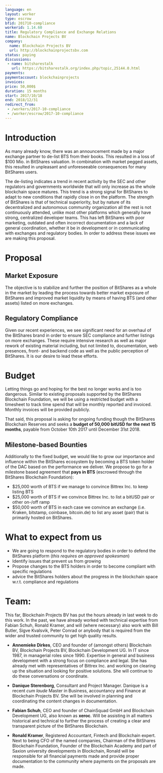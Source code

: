 ```yaml
---
language: en
layout: worker
type: escrow
bfid: 201710-compliance
workerid: 1.14.60
title: Regulatory Compliance and Exchange Relations
name: Blockchain Projects BV
company:
  name: Blockchain Projects BV
  url: http://blockchainprojectsbv.com
status: paying
discussions:
 - name: bitsharestalk
   url: https://bitsharestalk.org/index.php/topic,25144.0.html
payments:
paymentaccount: blockchainprojects
invoices:
price: 50,000$
duration: 15 months
start: 2017/10/18
end: 2018/12/31
redirect_from: 
 - /workers/2017-10-compliance
 - /worker/escrow/2017-10-compliance
---
```


# Introduction

As many already know, there was an announcement made by a major exchange
partner to de-list BTS from their books. This resulted in a loss of $100
Mio. in BitShares valuation. In combination with market pegged assets,
this resulted in unpleasant and unforeseeable consequences for many
BitShares users.

The de-listing indicates a trend in recent activity by the SEC and other
regulators and governments worldwide that will only increase as the
whole blockchain space matures. This trend is a strong signal for
BitShares to adapt to new conditions that rapidly close in on the
platform. The strength of BitShares is that of technical superiority,
but by nature of its decentralized and autonomous community organization
all the rest is not continuously attended, unlike most other platforms
which generally have strong, centralized developer teams. This has left
BitShares with poor marketing, outdated  and often incorrect
documentation and a lack of general coordination, whether it be in
development or in communicating with exchanges and regulatory bodies. In
order to address these issues we are making this proposal.

# Proposal

## Market Exposure

The objective is to stabilize and further the position of BitShares as a
whole in the market by leading the process towards better market
exposure of BitShares and improved market liquidity by means of having
BTS (and other assets) listed on more exchanges.

## Regulatory Compliance

Given our recent experiences, we see significant need for an overhaul of
the BitShares brand in order to ensure SEC compliance and further
listings on more exchanges. These require intensive research as well as
major rework of existing material including, but not limited to,
documentation, web presences, front- and backend code as well as the
public perception of BitShares. It is our desire to lead these efforts.

# Budget

Letting things go and hoping for the best no longer works and is too
dangerous. Similar to existing proposals supported by the BitShares
Blockchain Foundation, we will be using a restricted budget with a
timesheet to track time spend that will be monthly reported and
invoiced. Monthly invoices will be provided publicly.

That said, this proposal is asking for ongoing funding though the
BitShares Blockchain Reserves and seeks a **budget of 50,000 bitUSD for
the next 15 months**, payable from October 10th 2017 until December 31st
2018.

## Milestone-based Bounties

Additionally to the fixed budget, we would like to grow our importance
and influence within the BitShares ecosystem by becoming a BTS token
holder of the DAC based on the performance we deliver. We propose to go
for a milestone based agreement that **pays in BTS** (escrowed
through the BitShares Blockchain Foundation):

* $25,000 worth of BTS if we manage to convince Bittrex Inc. to keep listing BTS
* $25,000 worth of BTS if we convince Bittrex Inc. to list a bitUSD pair
  or other on-/off ramp
* $50,000 worth of BTS in each case we convince an exchange
  (i.e. Kraken, bitstamp, coinbase, bitcoin.de) to list any asset (pair)
  that is primarily hosted on BitShares.

# What to expect from us

* We are going to respond to the regulatory bodies in order to defend
  the BitShares platform (*this requires an approved spokesman*)
* Identify issues that prevent us from growing
* Propose changes to the BTS holders in order to become compliant with
  specific regulations
* advice the BitShares holders about the progress in the blockchain
  space w.r.t. compliance and regulations

# Team:

This far, Blockchain Projects BV has put the hours already in last week
to do this work. In the past, we have already worked with technical
expertise from Fabian Schuh, Ronald Kramer, and will (where necessary)
also work with Bill Butler, Sigve Kvalsvik, Peter Conrad or anybody
that is required from the wider and trusted community to get high
quality results.

* **Annemieke Dirkes**, CEO and founder of (amongst others) Blockchain
  BV, Blockchain Projects BV, Blockchain Development UG. In IT since
  1987, in managerial roles since 1990. Expertise in general and business
  development with a strong focus on compliance and legal. She has
  already met with representatives of Bittrex Inc. and working on clearing
  up the situation and looking for positive solutions. She will continue
  to do these conversations or coordinate.

* **Danique Sterenborg**, Consultant and Project Manager. Danique is a
  recent *cum laude* Master in Business, accountancy and Finance at
  Blockchain Projects BV. She will be involved in planning and
  coordinating the content changes in documentation.

* **Fabian Schuh**, CEO and founder of ChainSquad GmbH and Blockchain
  Development UG, also known as **xeroc**. Will be assisting in all
  matters historical and technical to further the process of creating a
  clear and transparent picture of the BitShares Blockchain.

* **Ronald Kramer**, Registered Accountant, Fintech and Blockchain
  expert. Next to being CFO of the named companies, Chairman of the
  BitShares Blockchain Foundation, Founder of the Blockchain Academy and
  part of Saxion university developments in Blockchain, Ronald will be
  responsible for all financial payments made and provide proper
  documentation to the community where payments on the proposals are made.
